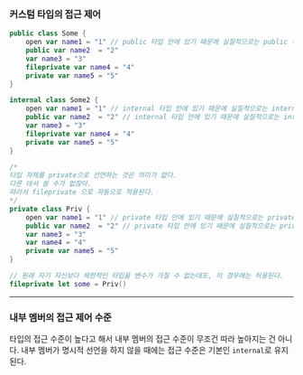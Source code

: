 ### 커스텀 타입의 접근 제어

```swift
public class Some {
    open var name1 = "1" // public 타입 안에 있기 때문에 실질적으로는 public 속성이다.
    public var name2  = "2"
    var name3 = "3"
    fileprivate var name4 = "4"
    private var name5 = "5"
}

internal class Some2 {
    open var name1 = "1" // internal 타입 안에 있기 때문에 실질적으로는 internal 속성이다.
    public var name2  = "2" // internal 타입 안에 있기 때문에 실질적으로는 internal 속성이다.
    var name3 = "3"
    fileprivate var name4 = "4"
    private var name5 = "5"
}

/*
타입 자체를 private으로 선언하는 것은 의미가 없다.
다른 데서 쓸 수가 없잖아.
따라서 fileprivate 으로 자동으로 적용된다.
*/ 
private class Priv {
    open var name1 = "1" // private 타입 안에 있기 때문에 실질적으로는 private 속성이다.
    public var name2  = "2" // private 타입 안에 있기 때문에 실질적으로는 private 속성이다.
    var name3 = "3"
    var name4 = "4"
    private var name5 = "5"
}

// 원래 자기 자신보다 제한적인 타입을 변수가 가질 수 없는데도, 이 경우에는 허용된다.
fileprivate let some = Priv()

```
---
### 내부 멤버의 접근 제어 수준
타입의 접근 수준이 높다고 해서 내부 멤버의 접근 수준이 무조건 따라 높아지는 건 아니다.
내부 멤버가 명시적 선언을 하지 않을 때에는 접근 수준은 기본인 `internal`로 유지된다.